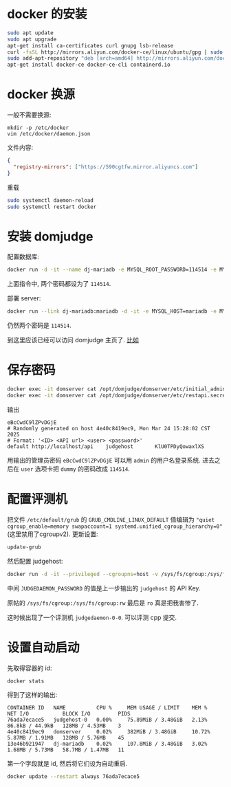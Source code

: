 # docker 的安装

```sh
sudo apt update
sudo apt upgrade
apt-get install ca-certificates curl gnupg lsb-release
curl -fsSL http://mirrors.aliyun.com/docker-ce/linux/ubuntu/gpg | sudo apt-key add -
sudo add-apt-repository "deb [arch=amd64] http://mirrors.aliyun.com/docker-ce/linux/ubuntu $(lsb_release -cs) stable"
apt-get install docker-ce docker-ce-cli containerd.io
```

# docker 换源

一般不需要换源:

```
mkdir -p /etc/docker
vim /etc/docker/daemon.json
```

文件内容:

```json
{
  "registry-mirrors": ["https://590cgtfw.mirror.aliyuncs.com"]
}
```

重载

```sh
sudo systemctl daemon-reload
sudo systemctl restart docker
```

# 安装 domjudge

配置数据库:

```sh
docker run -d -it --name dj-mariadb -e MYSQL_ROOT_PASSWORD=114514 -e MYSQL_USER=domjudge -e CONTAINER_TIMEZONE=Asia/Shanghai -e MYSQL_PASSWORD=114514 -e MYSQL_DATABASE=domjudge -p 13306:3306 mariadb --max-connections=1000 --max-allowed-packet=102400000 --innodb-log-file-size=202400000
```

上面指令中, 两个密码都设为了 `114514`.

部署 server:

```sh
docker run --link dj-mariadb:mariadb -d -it -e MYSQL_HOST=mariadb -e MYSQL_USER=domjudge -e MYSQL_DATABASE=domjudge -e CONTAINER_TIMEZONE=Asia/Shanghai -e MYSQL_PASSWORD=114514 -e MYSQL_ROOT_PASSWORD=114514 -p 80:80 --name domserver domjudge/domserver:7.3.3
```

仍然两个密码是 `114514`.

到这里应该已经可以访问 domjudge 主页了. [比如](http://47.120.50.180/public)

# 保存密码

```sh
docker exec -it domserver cat /opt/domjudge/domserver/etc/initial_admin_password.secret
docker exec -it domserver cat /opt/domjudge/domserver/etc/restapi.secret
```

输出

```
eBcCwdC9lZPvDGjE
# Randomly generated on host 4e40c8419ec9, Mon Mar 24 15:28:02 CST 2025
# Format: '<ID> <API url> <user> <password>'
default http://localhost/api    judgehost       KlU0TPDyQowaxlXS
```

用输出的管理员密码 `eBcCwdC9lZPvDGjE` 可以用 `admin` 的用户名登录系统. 进去之后在 `user` 选项卡把 `dummy` 的密码改成 `114514`.

# 配置评测机

把文件 `/etc/default/grub` 的 `GRUB_CMDLINE_LINUX_DEFAULT` 值编辑为 `"quiet cgroup_enable=memory swapaccount=1 systemd.unified_cgroup_hierarchy=0"` (这里禁用了cgroupv2). 更新设置:

```sh
update-grub
```

然后配置 judgehost:

```sh
docker run -d -it --privileged --cgroupns=host -v /sys/fs/cgroup:/sys/fs/cgroup:rw --name judgehost-0 --link domserver:domserver --hostname judgedaemon-0 -e DAEMON_ID=0 -e JUDGEDAEMON_PASSWORD=KlU0TPDyQowaxlXS -e CONTAINER_TIMEZONE=Asia/Shanghai domjudge/judgehost:7.3.3
```

中间 `JUDGEDAEMON_PASSWORD` 的值是上一步输出的 `judgehost` 的 API Key.

原帖的 `/sys/fs/cgroup:/sys/fs/cgroup:rw` 最后是 `ro` 真是把我害惨了.

这时候出现了一个评测机 `judgedaemon-0-0`. 可以评测 cpp 提交.

# 设置自动启动

先取得容器的 id:

```sh
docker stats
```

得到了这样的输出:

```
CONTAINER ID   NAME          CPU %     MEM USAGE / LIMIT    MEM %     NET I/O           BLOCK I/O         PIDS 
76ada7ecace5   judgehost-0   0.00%     75.89MiB / 3.48GiB   2.13%     86.8kB / 44.9kB   128MB / 4.53MB    3 
4e40c8419ec9   domserver     0.02%     382MiB / 3.48GiB     10.72%    5.87MB / 1.91MB   128MB / 5.76MB    45 
13e46b921947   dj-mariadb    0.02%     107.8MiB / 3.48GiB   3.02%     1.68MB / 5.73MB   58.7MB / 1.47MB   11
```

第一个字段就是 id, 然后将它们设为自动重启.

```sh
docker update --restart always 76ada7ecace5
```

